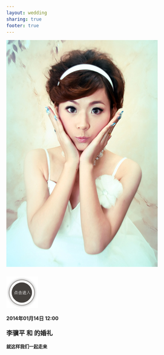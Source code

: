 ```yaml
---
layout: wedding
sharing: true
footer: true
---
```


<div class="index_container">
    <img src="/images/demo/2.jpg" class="picture" />
    <h3 class="image_caption">
    	<a href='/wedding/menu'><img src="/images/wedding/enter.png" class="enter_btn"/></a>
    	<p style="font-size: 13px;">2014年01月14日 12:00</p>
    	<p>李骥平 和 的婚礼</p>
    	<p style="font-size: 12px;">就这样我们一起走来</p>
    </h3>
</div>
